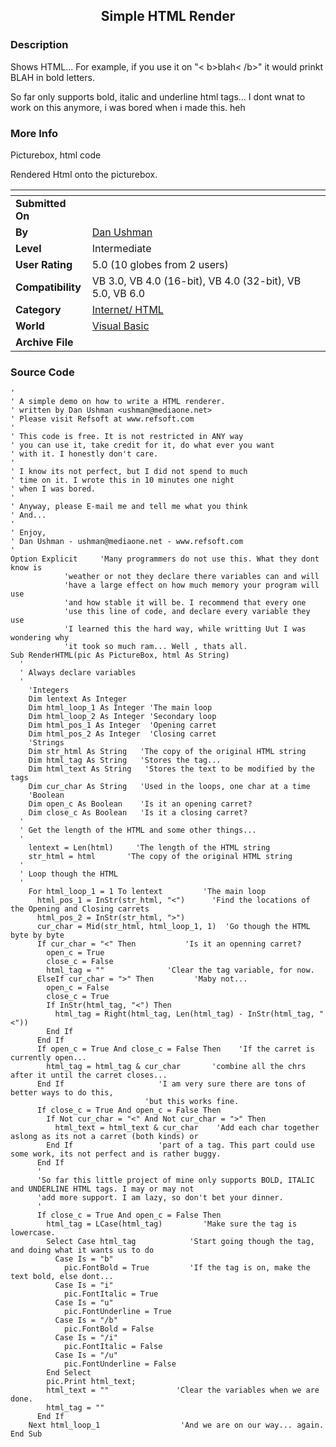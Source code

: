 ﻿<div align="center">

## Simple HTML Render


</div>

### Description

Shows HTML... For example, if you use it on "< b>blah< /b>" it would prinkt BLAH in bold letters.

So far only supports bold, italic and underline html tags... I dont wnat to work on this anymore, i was bored when i made this. heh
 
### More Info
 
Picturebox, html code

Rendered Html onto the picturebox.


<span>             |<span>
---                |---
**Submitted On**   |
**By**             |[Dan Ushman](https://github.com/Planet-Source-Code/PSCIndex/blob/master/ByAuthor/dan-ushman.md)
**Level**          |Intermediate
**User Rating**    |5.0 (10 globes from 2 users)
**Compatibility**  |VB 3\.0, VB 4\.0 \(16\-bit\), VB 4\.0 \(32\-bit\), VB 5\.0, VB 6\.0
**Category**       |[Internet/ HTML](https://github.com/Planet-Source-Code/PSCIndex/blob/master/ByCategory/internet-html__1-34.md)
**World**          |[Visual Basic](https://github.com/Planet-Source-Code/PSCIndex/blob/master/ByWorld/visual-basic.md)
**Archive File**   |[](https://github.com/Planet-Source-Code/dan-ushman-simple-html-render__1-7358/archive/master.zip)





### Source Code

```
'
' A simple demo on how to write a HTML renderer.
' written by Dan Ushman <ushman@mediaone.net>
' Please visit Refsoft at www.refsoft.com
'
' This code is free. It is not restricted in ANY way
' you can use it, take credit for it, do what ever you want
' with it. I honestly don't care.
'
' I know its not perfect, but I did not spend to much
' time on it. I wrote this in 10 minutes one night
' when I was bored.
'
' Anyway, please E-mail me and tell me what you think
' And...
'
' Enjoy,
' Dan Ushman - ushman@mediaone.net - www.refsoft.com
'
Option Explicit     'Many programmers do not use this. What they dont know is
            'weather or not they declare there variables can and will
            'have a large effect on how much memory your program will use
            'and how stable it will be. I recommend that every one
            'use this line of code, and declare every variable they use
            'I learned this the hard way, while writting Uut I was wondering why
            'it took so much ram... Well , thats all.
Sub RenderHTML(pic As PictureBox, html As String)
  '
  ' Always declare variables
  '
    'Integers
    Dim lentext As Integer
    Dim html_loop_1 As Integer 'The main loop
    Dim html_loop_2 As Integer 'Secondary loop
    Dim html_pos_1 As Integer  'Opening carret
    Dim html_pos_2 As Integer  'Closing carret
    'Strings
    Dim str_html As String   'The copy of the original HTML string
    Dim html_tag As String   'Stores the tag...
    Dim html_text As String   'Stores the text to be modified by the tags
    Dim cur_char As String   'Used in the loops, one char at a time
    'Boolean
    Dim open_c As Boolean    'Is it an opening carret?
    Dim close_c As Boolean   'Is it a closing carret?
  '
  ' Get the length of the HTML and some other things...
  '
    lentext = Len(html)     'The length of the HTML string
    str_html = html       'The copy of the original HTML string
  '
  ' Loop though the HTML
  '
    For html_loop_1 = 1 To lentext         'The main loop
      html_pos_1 = InStr(str_html, "<")      'Find the locations of the Opening and Closing carrets
      html_pos_2 = InStr(str_html, ">")
      cur_char = Mid(str_html, html_loop_1, 1)  'Go though the HTML byte by byte
      If cur_char = "<" Then           'Is it an openning carret?
        open_c = True
        close_c = False
        html_tag = ""              'Clear the tag variable, for now.
      ElseIf cur_char = ">" Then         'Maby not...
        open_c = False
        close_c = True
        If InStr(html_tag, "<") Then
          html_tag = Right(html_tag, Len(html_tag) - InStr(html_tag, "<"))
        End If
      End If
      If open_c = True And close_c = False Then    'If the carret is currently open...
        html_tag = html_tag & cur_char       'combine all the chrs after it until the carret closes...
      End If                     'I am very sure there are tons of better ways to do this,
                              'but this works fine.
      If close_c = True And open_c = False Then
        If Not cur_char = "<" And Not cur_char = ">" Then
          html_text = html_text & cur_char    'Add each char together aslong as its not a carret (both kinds) or
        End If                   'part of a tag. This part could use some work, its not perfect and is rather buggy.
      End If
      '
      'So far this little project of mine only supports BOLD, ITALIC and UNDERLINE HTML tags. I may or may not
      'add more support. I am lazy, so don't bet your dinner.
      '
      If close_c = True And open_c = False Then
        html_tag = LCase(html_tag)         'Make sure the tag is lowercase.
        Select Case html_tag            'Start going though the tag, and doing what it wants us to do
          Case Is = "b"
            pic.FontBold = True         'If the tag is on, make the text bold, else dont...
          Case Is = "i"
            pic.FontItalic = True
          Case Is = "u"
            pic.FontUnderline = True
          Case Is = "/b"
            pic.FontBold = False
          Case Is = "/i"
            pic.FontItalic = False
          Case Is = "/u"
            pic.FontUnderline = False
        End Select
        pic.Print html_text;
        html_text = ""               'Clear the variables when we are done.
        html_tag = ""
      End If
    Next html_loop_1                  'And we are on our way... again.
End Sub
```

